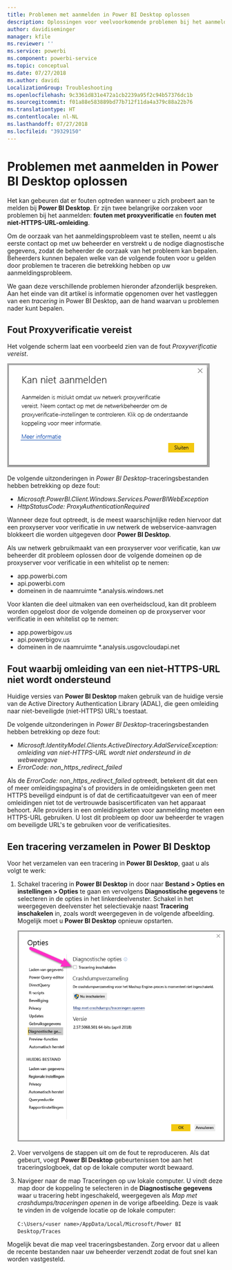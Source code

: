 ```yaml
---
title: Problemen met aanmelden in Power BI Desktop oplossen
description: Oplossingen voor veelvoorkomende problemen bij het aanmelden in Power BI Desktop
author: davidiseminger
manager: kfile
ms.reviewer: ''
ms.service: powerbi
ms.component: powerbi-service
ms.topic: conceptual
ms.date: 07/27/2018
ms.author: davidi
LocalizationGroup: Troubleshooting
ms.openlocfilehash: 9c3361d831e472a1cb2239a95f2c94b57376dc1b
ms.sourcegitcommit: f01a88e583889bd77b712f11da4a379c88a22b76
ms.translationtype: HT
ms.contentlocale: nl-NL
ms.lasthandoff: 07/27/2018
ms.locfileid: "39329150"
---
```

# <a name="troubleshooting-sign-in-for-power-bi-desktop"></a>Problemen met aanmelden in Power BI Desktop oplossen
Het kan gebeuren dat er fouten optreden wanneer u zich probeert aan te melden bij **Power BI Desktop**. Er zijn twee belangrijke oorzaken voor problemen bij het aanmelden: **fouten met proxyverificatie** en **fouten met niet-HTTPS-URL-omleiding**. 

Om de oorzaak van het aanmeldingsprobleem vast te stellen, neemt u als eerste contact op met uw beheerder en verstrekt u de nodige diagnostische gegevens, zodat de beheerder de oorzaak van het probleem kan bepalen. Beheerders kunnen bepalen welke van de volgende fouten voor u gelden door problemen te traceren die betrekking hebben op uw aanmeldingsprobleem. 

We gaan deze verschillende problemen hieronder afzonderlijk bespreken. Aan het einde van dit artikel is informatie opgenomen over het vastleggen van een *tracering* in Power BI Desktop, aan de hand waarvan u problemen nader kunt bepalen.


## <a name="proxy-authentication-required-error"></a>Fout Proxyverificatie vereist

Het volgende scherm laat een voorbeeld zien van de fout *Proxyverificatie vereist*.

![Aanmeldingsfout voor fout met proxyverificatie](media/desktop-troubleshooting-sign-in/desktop-tshoot-sign-in_01.png)

De volgende uitzonderingen in *Power BI Desktop*-traceringsbestanden hebben betrekking op deze fout:

* *Microsoft.PowerBI.Client.Windows.Services.PowerBIWebException*
* *HttpStatusCode: ProxyAuthenticationRequired*

Wanneer deze fout optreedt, is de meest waarschijnlijke reden hiervoor dat een proxyserver voor verificatie in uw netwerk de webservice-aanvragen blokkeert die worden uitgegeven door **Power BI Desktop**. 

Als uw netwerk gebruikmaakt van een proxyserver voor verificatie, kan uw beheerder dit probleem oplossen door de volgende domeinen op de proxyserver voor verificatie in een whitelist op te nemen:

* app.powerbi.com
* api.powerbi.com
* domeinen in de naamruimte *.analysis.windows.net

Voor klanten die deel uitmaken van een overheidscloud, kan dit probleem worden opgelost door de volgende domeinen op de proxyserver voor verificatie in een whitelist op te nemen:

* app.powerbigov.us
* api.powerbigov.us
* domeinen in de naamruimte *.analysis.usgovcloudapi.net

## <a name="non-https-url-redirect-not-supported-error"></a>Fout waarbij omleiding van een niet-HTTPS-URL niet wordt ondersteund

Huidige versies van **Power BI Desktop** maken gebruik van de huidige versie van de Active Directory Authentication Library (ADAL), die geen omleiding naar niet-beveiligde (niet-HTTPS) URL's toestaat. 

De volgende uitzonderingen in *Power BI Desktop*-traceringsbestanden hebben betrekking op deze fout:

* *Microsoft.IdentityModel.Clients.ActiveDirectory.AdalServiceException: omleiding van niet-HTTPS-URL wordt niet ondersteund in de webweergave*
* *ErrorCode: non_https_redirect_failed*

Als de *ErrorCode: non_https_redirect_failed* optreedt, betekent dit dat een of meer omleidingspagina's of providers in de omleidingsketen geen met HTTPS beveiligd eindpunt is of dat de certificaatuitgever van een of meer omleidingen niet tot de vertrouwde basiscertificaten van het apparaat behoort. Alle providers in een omleidingsketen voor aanmelding moeten een HTTPS-URL gebruiken. U lost dit probleem op door uw beheerder te vragen om beveiligde URL's te gebruiken voor de verificatiesites. 

## <a name="how-to-collect-a-trace-in-power-bi-desktop"></a>Een tracering verzamelen in Power BI Desktop

Voor het verzamelen van een tracering in **Power BI Desktop**, gaat u als volgt te werk:

1. Schakel tracering in **Power BI Desktop** in door naar **Bestand > Opties en instellingen > Opties** te gaan en vervolgens **Diagnostische gegevens** te selecteren in de opties in het linkerdeelvenster. Schakel in het weergegeven deelvenster het selectievakje naast **Tracering inschakelen** in, zoals wordt weergegeven in de volgende afbeelding. Mogelijk moet u **Power BI Desktop** opnieuw opstarten.
   
   ![Tracering inschakelen in Power BI Desktop](media/desktop-troubleshooting-sign-in/desktop-tshoot-sign-in_02.png)

2. Voer vervolgens de stappen uit om de fout te reproduceren. Als dat gebeurt, voegt **Power BI Desktop** gebeurtenissen toe aan het traceringslogboek, dat op de lokale computer wordt bewaard.

3. Navigeer naar de map Traceringen op uw lokale computer. U vindt deze map door de koppeling te selecteren in de **Diagnostische gegevens** waar u tracering hebt ingeschakeld, weergegeven als *Map met crashdumps/traceringen openen* in de vorige afbeelding. Deze is vaak te vinden in de volgende locatie op de lokale computer:

    `C:\Users/<user name>/AppData/Local/Microsoft/Power BI Desktop/Traces`

Mogelijk bevat die map veel traceringsbestanden. Zorg ervoor dat u alleen de recente bestanden naar uw beheerder verzendt zodat de fout snel kan worden vastgesteld. 

